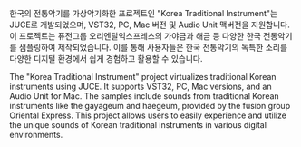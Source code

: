한국의 전통악기를 가상악기화한 프로젝트인 "Korea Traditional Instrument"는 JUCE로 개발되었으며, VST32, PC, Mac 버전 및 Audio Unit 맥버전을 지원합니다. 이 프로젝트는 퓨전그룹 오리엔탈익스프레스의 가야금과 해금 등 다양한 한국 전통악기를 샘플링하여 제작되었습니다. 이를 통해 사용자들은 한국 전통악기의 독특한 소리를 다양한 디지털 환경에서 쉽게 경험하고 활용할 수 있습니다.

The "Korea Traditional Instrument" project virtualizes traditional Korean instruments using JUCE. It supports VST32, PC, Mac versions, and an Audio Unit for Mac. The samples include sounds from traditional Korean instruments like the gayageum and haegeum, provided by the fusion group Oriental Express. This project allows users to easily experience and utilize the unique sounds of Korean traditional instruments in various digital environments.
